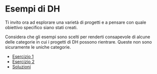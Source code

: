 # Esempi di DH

Ti invito ora ad esplorare una varietà di progetti e a pensare con quale obiettivo specifico siano stati creati.&#x20;

Considera che gli esempi sono scelti per renderti consapevole di alcune delle categorie in cui i progetti di DH possono rientrare. Queste non sono sicuramente le uniche categorie.&#x20;

* [Esercizio 1](exercises.md)
* [Esercizio 2](exercises-1.md)
* [Soluzioni](soluzioni.md)

